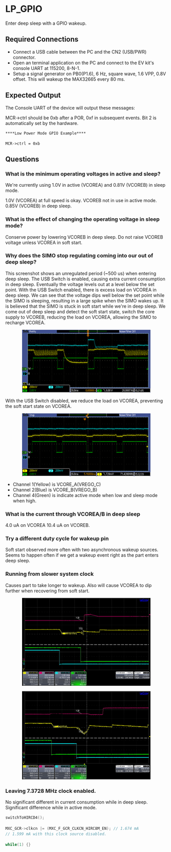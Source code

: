 # LP_GPIO

Enter deep sleep with a GPIO wakeup. 

## Required Connections

- Connect a USB cable between the PC and the CN2 (USB/PWR) connector.
- Open an terminal application on the PC and connect to the EV kit's console UART at 115200, 8-N-1.
- Setup a signal generator on PB0(P1.6), 6 Hz, square wave, 1.6 VPP, 0.8V offset. This will wakeup the MAX32665 every 80 ms. 

## Expected Output

The Console UART of the device will output these messages:

MCR->ctrl should be 0xb after a POR, 0xf in subsequent events. Bit 2 is automatically
set by the hardware.

```
****Low Power Mode GPIO Example****                                             
                                                                                
MCR->ctrl = 0xb
```

## Questions

### **What is the minimum operating voltages in active and sleep?**
We're currently using 1.0V in active (VCOREA) and 0.81V (VCOREB) in sleep mode.

1.0V (VCOREA) at full speed is okay. VCOREB not in use in active mode.
0.85V (VCOREB) in deep sleep.

### **What is the effect of changing the operating voltage in sleep mode?**
Conserve power by lowering VCOREB in deep sleep. Do not raise VCOREB voltage unless VCOREA in soft start.


### **Why does the SIMO stop regulating coming into our out of deep sleep?**
This screenshot shows an unregulated period (~500 us) when entering deep sleep. The USB Switch is enabled, causing extra current consumption in deep sleep. Eventually the voltage levels out at a level below the set point.
With the USB Switch enabled, there is excess load on VCOREA in deep sleep. We can see that the voltage dips well below the set point while the SIMO is sleeping, resulting in a large spike when the SIMO wakes up.
It is believed that the SIMO is stuck in soft start while we're in deep sleep. We come out of deep sleep and detect the soft start state, switch the core supply to VCOREB, reducing the load on VCOREA, allowing the SIMO to recharge VCOREA. 
<p align="center">
  <img width="400" src="./pics/USB_Switch_Enabled.PNG">
</p>

With the USB Switch disabled, we reduce the load on VCOREA, preventing the soft start state on VCOREA.

<p align="center">
  <img width="400" src="./pics/USB_Switch_Disabled.PNG">
</p>

* Channel 1(Yellow) is VCORE_A(VREGO_C)
* Channel 2(Blue) is VCORE_B(VREGO_B)
* Channel 4(Green) is indicate active mode when low and sleep mode when high.

### **What is the current through VCOREA/B in deep sleep**
4.0 uA on VCOREA
10.4 uA on VCOREB.

### **Try a different duty cycle for wakeup pin**
Soft start observed more often with two asynchronous wakeup sources. Seems to happen often if we get a wakeup event right as the part enters deep sleep.


### **Running from slower system clock**
Causes part to take longer to wakeup. Also will cause VCOREA to dip further when recovering
from soft start.

<p align="center">
  <img width="400" src="./pics/SoftStart_15MHz_clock.jpg">
</p>

<p align="center">
  <img width="400" src="./pics/SoftStart_468kHz_clock.jpg">
</p>


### **Leaving 7.3728 MHz clock enabled.**
No significant different in current consumption while in deep sleep. Significant difference 
while in active mode.

```c
switchToHIRCD4();

MXC_GCR->clkcn |= (MXC_F_GCR_CLKCN_HIRC8M_EN); // 1.674 mA
// 1.599 mA with this clock source disabled.

while(1) {}
```

